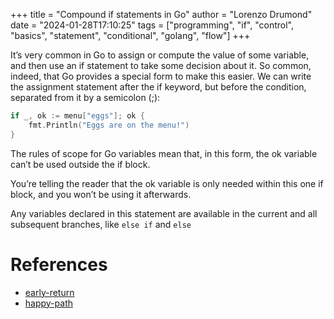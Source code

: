 +++
title = "Compound if statements in Go"
author = "Lorenzo Drumond"
date = "2024-01-28T17:10:25"
tags = ["programming",  "if",  "control",  "basics",  "statement",  "conditional",  "golang",  "flow"]
+++


It’s very common in Go to assign or compute the value of some variable, and then use an if statement to take some decision about it. So common, indeed, that Go provides a special form to make this easier. We can write the assignment statement after the if keyword, but before the condition, separated from it by a semicolon (;):
```go
if _, ok := menu["eggs"]; ok {
    fmt.Println("Eggs are on the menu!")
}
```

The rules of scope for Go variables mean that, in this form, the ok variable can’t be used outside the if block.

You’re telling the reader that the ok variable is only needed within this one if block, and you won’t be using it afterwards.

Any variables declared in this statement are available in the current and all subsequent branches, like `else if` and `else`

# References
- [early-return](/wiki/early-return/)
- [happy-path](/wiki/happy-path/)
